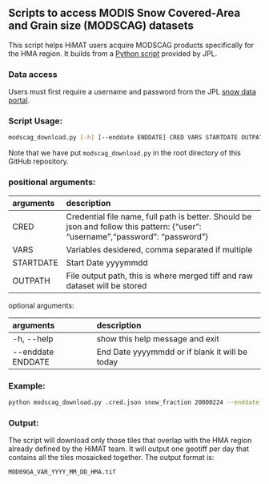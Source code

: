 ## Scripts to access MODIS Snow Covered-Area and Grain size (MODSCAG) datasets

This script helps HiMAT users acquire MODSCAG products specifically for the HMA region. It builds from a [Python script](https://github.com/NASA-Planetary-Science/HiMAT/blob/master/scripts/tools/snow_download_by_tile.py) provided by JPL.

### Data access

Users must first require a username and password from the JPL [snow data portal](https://snow.jpl.nasa.gov/portal/data/help_modscag). 

### Script Usage: 

```bash
modscag_download.py [-h] [--enddate ENDDATE] CRED VARS STARTDATE OUTPATH
```

Note that we have put `modscag_download.py` in the root directory of this GitHub repository.

### positional arguments:

| arguments | description |
|:----|:----|
| CRED | Credential file name, full path is better. Should be json and follow this pattern: {“user”: “username”,“password”:                “password”} |
| VARS | Variables desidered, comma separated if multiple |
| STARTDATE | Start Date yyyymmdd |
| OUTPATH |  File output path, this is where merged tiff and raw                    dataset will be stored |

optional arguments:

| arguments | description |
|:----|:----|
| -h, --help | show this help message and exit |
| --enddate ENDDATE | End Date yyyymmdd or if blank it will be today |

### Example: 

```bash
python modscag_download.py .cred.json snow_fraction 20000224 --enddate 20000308 /att/nobackup/aarendt/modscag/
```

### Output:

The script will download only those tiles that overlap with the HMA region already defined by the HiMAT team. It will output one geotiff per day that contains all the tiles mosaicked together. The output format is:

```bash
MOD09GA_VAR_YYYY_MM_DD_HMA.tif
```